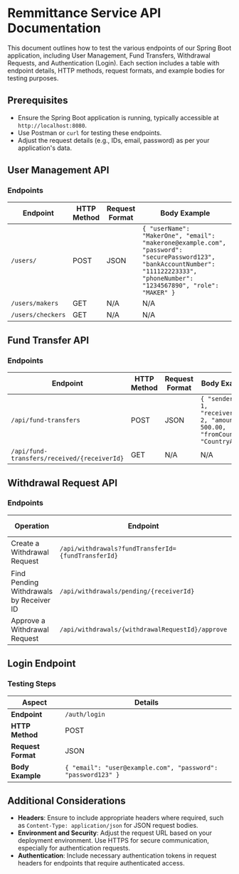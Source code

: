 
# Remmittance Service API Documentation

This document outlines how to test the various endpoints of our Spring Boot application, including User Management, Fund Transfers, Withdrawal Requests, and Authentication (Login). Each section includes a table with endpoint details, HTTP methods, request formats, and example bodies for testing purposes.

## Prerequisites

- Ensure the Spring Boot application is running, typically accessible at `http://localhost:8080`.
- Use Postman or `curl` for testing these endpoints.
- Adjust the request details (e.g., IDs, email, password) as per your application's data.

## User Management API

### Endpoints

| Endpoint               | HTTP Method | Request Format | Body Example |
|------------------------|-------------|----------------|--------------|
| `/users/`              | POST        | JSON           | `{ "userName": "MakerOne", "email": "makerone@example.com", "password": "securePassword123", "bankAccountNumber": "111122223333", "phoneNumber": "1234567890", "role": "MAKER" }` |
| `/users/makers`        | GET         | N/A            | N/A          |
| `/users/checkers`      | GET         | N/A            | N/A          |

## Fund Transfer API

### Endpoints

| Endpoint                                    | HTTP Method | Request Format | Body Example                                      |
|---------------------------------------------|-------------|----------------|---------------------------------------------------|
| `/api/fund-transfers`                       | POST        | JSON           | `{ "senderId": 1, "receiverId": 2, "amount": 500.00, "fromCountry": "CountryA" }` |
| `/api/fund-transfers/received/{receiverId}` | GET         | N/A            | N/A                                               |

## Withdrawal Request API

### Endpoints

| Operation                              | Endpoint                                        | HTTP Method | Request Format | Example Body or Parameters                  |
|----------------------------------------|-------------------------------------------------|-------------|----------------|---------------------------------------------|
| Create a Withdrawal Request            | `/api/withdrawals?fundTransferId={fundTransferId}` | POST        | JSON           | `{ "swiftNumber": "SWIFT123456789", "claimAmount": 1000, "currency": "USD" }` |
| Find Pending Withdrawals by Receiver ID| `/api/withdrawals/pending/{receiverId}`         | GET         | N/A            | N/A                                         |
| Approve a Withdrawal Request           | `/api/withdrawals/{withdrawalRequestId}/approve`| PUT         | N/A            | N/A (Path variable: `{withdrawalRequestId}`) |

## Login Endpoint

### Testing Steps

| Aspect            | Details                                                    |
|-------------------|------------------------------------------------------------|
| **Endpoint**      | `/auth/login`                                              |
| **HTTP Method**   | POST                                                       |
| **Request Format**| JSON                                                       |
| **Body Example**  | `{ "email": "user@example.com", "password": "password123" }` |

## Additional Considerations

- **Headers**: Ensure to include appropriate headers where required, such as `Content-Type: application/json` for JSON request bodies.
- **Environment and Security**: Adjust the request URL based on your deployment environment. Use HTTPS for secure communication, especially for authentication requests.
- **Authentication**: Include necessary authentication tokens in request headers for endpoints that require authenticated access.
